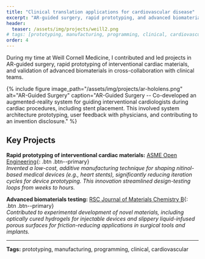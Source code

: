 ```yaml
---
title: "Clinical translation applications for cardiovascular disease"
excerpt: "AR-guided surgery, rapid prototyping, and advanced biomaterials at Weill Cornell Medicine."
header:
  teaser: /assets/img/projects/weill2.png
# tags: [prototyping, manufacturing, programming, clinical, cardiovascular]
order: 4
---
```


During my time at Weill Cornell Medicine, I contributed and led projects in AR-guided surgery, rapid prototyping of interventional cardiac materials, and validation of advanced biomaterials in cross-collaboration with clinical teams.

{% include figure image_path="/assets/img/projects/ar-hololens.png" alt="AR-Guided Surgery" caption="AR-Guided Surgery -- Co-developed an augmented-reality system for guiding interventional cardiologists during cardiac procedures, including stent placement. This involved system architecture prototyping, user feedback with physicians, and contributing to an invention disclosure." %}

## Key Projects

**Rapid prototyping of interventional cardiac materials:** [ASME Open Engineering](https://asmedigitalcollection.asme.org/openengineering/article/doi/10.1115/1.4062282/1163196){: .btn .btn--primary}  
*Invented a low-cost, additive manufacturing technique for shaping nitinol-based medical devices (e.g., heart stents), significantly reducing iteration cycles for device prototyping. This innovation streamlined design-testing loops from weeks to hours.*

**Advanced biomaterials testing:** [RSC Journal of Materials Chemistry B](https://pubs.rsc.org/en/content/articlelanding/2019/tb/c9tb00278b/unauth){: .btn .btn--primary}  
*Contributed to experimental development of novel materials, including optically cured hydrogels for injectable devices and slippery liquid-infused porous surfaces for friction-reducing applications in surgical tools and implants.*

---

**Tags:** prototyping, manufacturing, programming, clinical, cardiovascular

